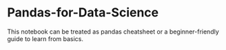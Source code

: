 # Pandas-for-Data-Science
This notebook can be treated as pandas cheatsheet or a beginner-friendly guide to learn from basics.
